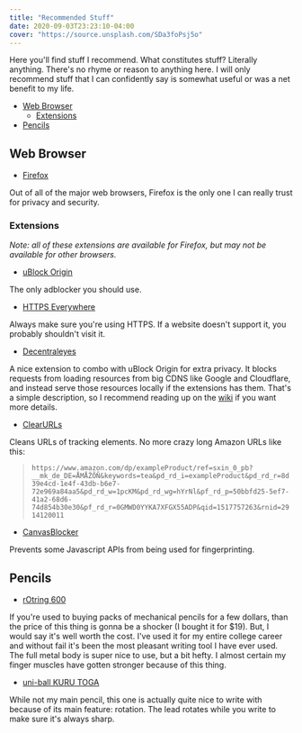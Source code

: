```yaml
---
title: "Recommended Stuff"
date: 2020-09-03T23:23:10-04:00
cover: "https://source.unsplash.com/SDa3foPsj5o"
---
```


Here you'll find stuff I recommend.
What constitutes stuff?
Literally anything.
There's no rhyme or reason to anything here.
I will only recommend stuff
that I can confidently say
is somewhat useful or
was a net benefit to my life.

- [Web Browser](#web-browser)
  - [Extensions](#extensions)
- [Pencils](#pencils)

## Web Browser

- [Firefox](https://www.mozilla.org/en-US/firefox/new/)

Out of all of the major web browsers,
Firefox is the only one I can really trust
for privacy and security.

### Extensions

*Note: all of these extensions are available for Firefox,*
*but may not be available for other browsers.*

- [uBlock Origin](https://addons.mozilla.org/en-US/firefox/addon/ublock-origin)

The only adblocker you should use.

- [HTTPS Everywhere](https://addons.mozilla.org/en-US/firefox/addon/https-everywhere/)

Always make sure you're using HTTPS.
If a website doesn't support it,
you probably shouldn't visit it.

- [Decentraleyes](https://addons.mozilla.org/en-US/firefox/addon/decentraleyes/)

A nice extension to combo with uBlock Origin for extra privacy.
It blocks requests from loading resources from big CDNS
like Google and Cloudflare,
and instead serve those resources locally
if the extensions has them.
That's a simple description,
so I recommend reading up on the [wiki](https://git.synz.io/Synzvato/decentraleyes/-/wikis/home)
if you want more details.

- [ClearURLs](https://addons.mozilla.org/en-US/firefox/addon/clearurls/)

Cleans URLs of tracking elements.
No more crazy long Amazon URLs like this:

> `https://www.amazon.com/dp/exampleProduct/ref=sxin_0_pb?__mk_de_DE=ÅMÅŽÕÑ&keywords=tea&pd_rd_i=exampleProduct&pd_rd_r=8d39e4cd-1e4f-43db-b6e7-72e969a84aa5&pd_rd_w=1pcKM&pd_rd_wg=hYrNl&pf_rd_p=50bbfd25-5ef7-41a2-68d6-74d854b30e30&pf_rd_r=0GMWD0YYKA7XFGX55ADP&qid=1517757263&rnid=2914120011`

- [CanvasBlocker](https://addons.mozilla.org/en-US/firefox/addon/canvasblocker/)

Prevents some Javascript APIs from being used for fingerprinting.

## Pencils

- [rOtring 600](https://www.rotring.com/us/mechanical-pencils/290-rotring-600-mechanical-pencil-3501178523096.html#)

If you're used to buying packs of mechanical pencils for a few dollars,
than the price of this thing is gonna be a shocker (I bought it for $19).
But, I would say it's well worth the cost.
I've used it for my entire college career and
without fail it's been the most pleasant writing tool I have ever used.
The full metal body is super nice to use,
but a bit hefty.
I almost certain my finger muscles have gotten stronger
because of this thing.

- [uni-ball KURU TOGA](https://uniballco.com/kuru-toga-1/)

While not my main pencil,
this one is actually quite nice to write with
because of its main feature: rotation.
The lead rotates while you write to
make sure it's always sharp.
